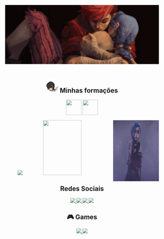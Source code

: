 <div align="center">
<img src=https://github.com/Thoomas806/Thoomas806/blob/main/imagens/Banner%20arcane.gif alt="recomendado visualizar o perfil no computador" "recommended to view the profile on the computer">
</div>
<br>

<h2 align="center"> <img src=https://github.com/Thoomas806/Thoomas806/blob/main/imagens/laptop.gif width="45px" height="45px">Minhas formações</h2>

<p align="center"> 
  <img src="https://cdn.jsdelivr.net/gh/devicons/devicon/icons/html5/html5-plain-wordmark.svg" width="50px" height="50px"/>
  <img src="https://cdn.jsdelivr.net/gh/devicons/devicon/icons/css3/css3-plain-wordmark.svg" width="50px" height="50px" /> </p>
  
  <img src=https://github.com/Thoomas806/Thoomas806/blob/main/imagens/hi-jinx.gif  width="150px" height="200px" alt="meu banner" align="right">
  
  <div align="center">
    <img height="180em" src="https://github-readme-stats.vercel.app/api?username=Thoomas806&show_icons=true&theme=tokyonight&include_all_commits=true&count_private=true"/>
    <img height="180em" width="50%" src="https://github-readme-stats.vercel.app/api/top-langs/?username=Thoomas806&layout=compact&langs_count=7&theme=tokyonight"/>
  </div>
  
  <div align="center">
  <h2>Redes Sociais</h2>
    <p>
      <a href="https://www.twitch.tv/lthoomas">
        <img src=https://img.shields.io/badge/Twitch-9146FF?style=for-the-badge&logo=twitch&logoColor=white>
      </a>
      <a href="https://www.instagram.com/_carlws_/">
        <img src=https://img.shields.io/badge/Instagram-E4405F?style=for-the-badge&logo=instagram&logoColor=white>
      </a>
      <a href="mailto:cataclysm608@gmail.com">
        <img src=https://img.shields.io/badge/Gmail-D14836?style=for-the-badge&logo=gmail&logoColor=white>
      </a>
      <a href="https://www.linkedin.com/in/carlos-eduardo-vanziler-gomes-aa759b236/">
        <img src=https://img.shields.io/badge/LinkedIn-0077B5?style=for-the-badge&logo=linkedin&logoColor=white>
      </a>
    </p>
  <h2>🎮 Games</h2>
      <a href="https://www.riotgames.com/pt-br/quem-somos">
        <img src=https://img.shields.io/badge/Riot_Games-D32936?style=for-the-badge&logo=riot-games&logoColor=white>
      </a>
      <a href="https://www.blizzard.com/pt-br/company/about">
        <img src=https://img.shields.io/badge/Battle.net-000?style=for-the-badge&logo=battle.net&logoColor=148EFF>
      </a>
  </div>

